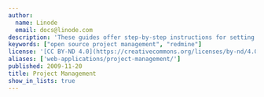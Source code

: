 ```yaml
---
author:
  name: Linode
  email: docs@linode.com
description: 'These guides offer step-by-step instructions for setting up leading open source project management systems on your Linode.'
keywords: ["open source project management", "redmine"]
license: '[CC BY-ND 4.0](https://creativecommons.org/licenses/by-nd/4.0)'
aliases: ['web-applications/project-management/']
published: 2009-11-20
title: Project Management
show_in_lists: true
---
```



